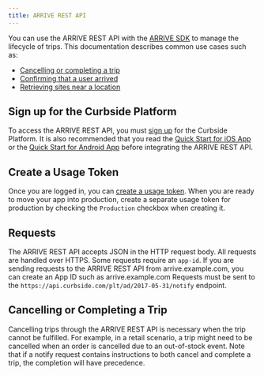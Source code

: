 ```yaml
---
title: ARRIVE REST API
---
```

You can use the ARRIVE REST API with the [ARRIVE SDK](https://developer.curbside.com/docs/) to manage the lifecycle of trips.
This documentation describes common use cases such as:
 * [Cancelling or completing a trip](#cancelling-or-completing-a-trip)
 * [Confirming that a user arrived](#confirming-that-a-user-arrived)
 * [Retrieving sites near a location](#retrieving-sites-near-a-location)
## Sign up for the Curbside Platform
To access the ARRIVE REST API, you must [sign up](https://dashboard.curbside.com/signup) for the Curbside Platform.
It is also recommended that you read the [Quick Start for iOS App](/docs/getting-started/quickstart-ios-app/) or the [Quick Start for Android App](/docs/getting-started/quickstart-android-app/) before integrating the ARRIVE REST API.
## Create a Usage Token
Once you are logged in, you can [create a usage token](https://dashboard.curbside.com/account?accessTab=tokens&accountTab=access).
When you are ready to move your app into production, create a separate usage token for production by checking the `Production` checkbox when creating it.
## Requests
The ARRIVE REST API accepts JSON in the HTTP request body.
All requests are handled over HTTPS.
Some requests require an `app-id`. If you are sending requests to the ARRIVE REST API from arrive.example.com, you can create an App ID such as arrive.example.com
Requests must be sent to the `https://api.curbside.com/plt/ad/2017-05-31/notify` endpoint.

## Cancelling or Completing a Trip
Cancelling trips through the ARRIVE REST API is necessary when the trip cannot
be fulfilled. For example, in a retail scenario, a trip might need to be
cancelled when an order is cancelled due to an out-of-stock event.
Note that if a notify request contains instructions to both cancel and complete
a trip, the completion will have precedence.
